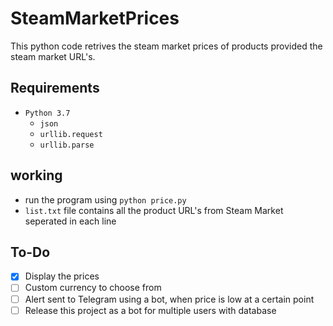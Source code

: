 # SteamMarketPrices

This python code retrives the steam market prices of products provided the steam market URL's.

## Requirements
* `Python 3.7`
  * `json`
  * `urllib.request`
  * `urllib.parse`

## working
* run the program using `python price.py`
* `list.txt` file contains all the product URL's from Steam Market seperated in each line

## To-Do
- [x] Display the prices
- [ ] Custom currency to choose from
- [ ] Alert sent to Telegram using a bot, when price is low at a certain point
- [ ] Release this project as a bot for multiple users with database
